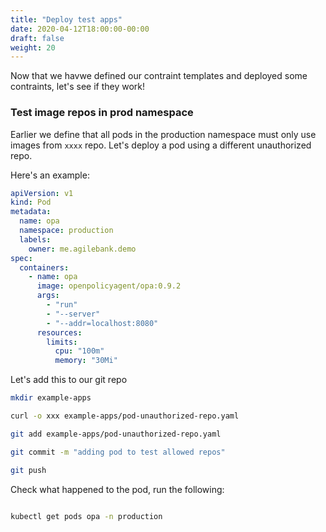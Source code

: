 ```yaml
---
title: "Deploy test apps"
date: 2020-04-12T18:00:00-00:00
draft: false
weight: 20
---
```


Now that we havwe defined our contraint templates and deployed some contraints, let's see if they work!


### Test image repos in prod namespace


Earlier we define that all pods in the production namespace must only use images from `xxxx` repo. Let's deploy a pod using a different unauthorized repo.

Here's an example:

```yaml
apiVersion: v1
kind: Pod
metadata:
  name: opa
  namespace: production
  labels:
    owner: me.agilebank.demo
spec:
  containers:
    - name: opa
      image: openpolicyagent/opa:0.9.2
      args:
        - "run"
        - "--server"
        - "--addr=localhost:8080"
      resources:
        limits:
          cpu: "100m"
          memory: "30Mi"
```

Let's add this to our git repo

```bash
mkdir example-apps

curl -o xxx example-apps/pod-unauthorized-repo.yaml

git add example-apps/pod-unauthorized-repo.yaml

git commit -m "adding pod to test allowed repos"

git push
```

Check what happened to the pod, run the following:

```bash

kubectl get pods opa -n production

```


